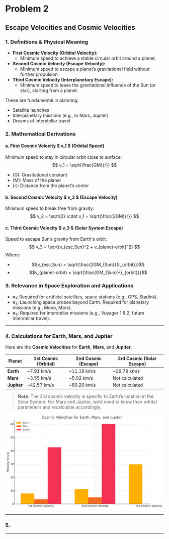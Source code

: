 # Problem 2
## **Escape Velocities and Cosmic Velocities**

### 1. Definitions & Physical Meaning
- **First Cosmic Velocity (Orbital Velocity):**
  - Minimum speed to achieve a stable circular orbit around a planet.
- **Second Cosmic Velocity (Escape Velocity):**
  - Minimum speed to escape a planet’s gravitational field without further propulsion.
- **Third Cosmic Velocity (Interplanetary Escape):**
  - Minimum speed to leave the gravitational influence of the Sun (or star), starting from a planet.

These are fundamental in planning:
- Satellite launches
- Interplanetary missions (e.g., to Mars, Jupiter)
- Dreams of interstellar travel

### 2.  Mathematical Derivations

#### a. First Cosmic Velocity $ v_1 $ (Orbital Speed)
Minimum speed to stay in circular orbit close to surface:
$$
v_1 = \sqrt{\frac{GM}{r}}
$$
- \(G\): Gravitational constant
- \(M\): Mass of the planet
- \(r\): Distance from the planet’s center

#### b. Second Cosmic Velocity $ v_2 $ (Escape Velocity)
Minimum speed to break free from gravity:
$$
v_2 = \sqrt{2} \cdot v_1 = \sqrt{\frac{2GM}{r}}
$$

#### c. Third Cosmic Velocity $ v_3 $ (Solar System Escape)
Speed to escape Sun’s gravity from Earth's orbit:
$$
v_3 = \sqrt{v_{esc,Sun}^2 + v_{planet-orbit}^2}
$$
Where:
- $$v_{esc,Sun} = \sqrt{\frac{2GM_{Sun}}{r_{orbit}}}$$
- $$v_{planet-orbit} = \sqrt{\frac{GM_{Sun}}{r_{orbit}}}$$

### 3.  Relevance in Space Exploration and Applications
- **v₁**: Required for artificial satellites, space stations (e.g., GPS, Starlink).
- **v₂**: Launching space probes beyond Earth. Required for planetary missions (e.g., Moon, Mars).
- **v₃**: Required for interstellar missions (e.g., Voyager 1 & 2, future interstellar travel).

---

### 4. Calculations for Earth, Mars, and Jupiter

Here are the **Cosmic Velocities** for **Earth**, **Mars**, and **Jupiter**.

| Planet   | 1st Cosmic (Orbital) | 2nd Cosmic (Escape) | 3rd Cosmic (Solar Escape) |
|----------|----------------------|----------------------|----------------------------|
| **Earth**   | ~7.91 km/s               | ~11.19 km/s               | ~29.79 km/s                      |
| **Mars**    | ~3.55 km/s               | ~5.02 km/s                | Not calculated                   |
| **Jupiter** | ~42.57 km/s              | ~60.20 km/s               | Not calculated                   |

> **Note**: The 3rd cosmic velocity is specific to Earth’s location in the Solar System. For Mars and Jupiter, we’d need to know their orbital parameters and recalculate accordingly.

![alt text](<Cosmic Velocities For Earth, Mars, And Jupiter-1.png>)


---

### 5.


---

